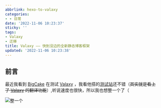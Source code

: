 ```yaml
---
abbrlink: hexo-to-valaxy
categories:
- - 日常
date: '2022-11-06 10:23:37'
sticky: ''
tags:
- Valaxy
- 迁移
title: Valaxy —— 快到没边的全新静态博客框架
updated: '2022-11-06 10:23:38'
---
```

## 前言

最近我看到 [BigCake](https://bigcake.cakemc.top) 在测试 [Valaxy](https://valaxy.site) ，我看他搭的[测试站](https://valaxy.bigcake.cakemc.top)还不错（~~其实就是看上了 [Valaxy](https://valaxy.site) 的翻译功能~~）,听说速度也很快，所以我也想整一个了（

![整一个](https://pic.niufuyu.top/img/rnwtq.jpg "整一个")

<!-- more --


## 开始

> ⚡️ Vue 3, Vite 2, pnpm, ESBuild - born with fastness

### 本地初始化

[项目地址](https://github.com/YunYouJun/valaxy)

新建一个文件夹，然后在这个文件夹内打开终端，输入如下内容进行初始化：

```
npm init valaxy
# `pnpm create valaxy` is recommened by author
```

根据命令行提示即可完成项目初始化。默认使用 Yun 主题，也可以选择文档主题（theme-press）。

进入到生成的项目文件夹内，输入指令安装依赖并启动本地预览

```
npm install 
# yarn
npm run dev
# yarn dev
```

本地预览启动以后，可以访问 `http://localhost:4859` 查看效果。然后就可以修改 `valaxy.config.ts` 来自定义你的博客了。

### 自动构建

可以使用 GitHub Pages/Netlify/Vercel/Cloudflare Pages。

`.github/workflows/gh-pages.yml` 将会自动部署 GitHub Pages，其他请参考文档。

### 手动部署

输入如下指令生成静态文件，然后就可以把 `dist` 文件夹下的内容部署到自己的服务器上了：

```
npm run build
# npm run build:spa for SPA
```

## 注意事项

Valaxy 目前还处于早期开发阶段，Yun 主题的功能仅复刻了 Hexo 版本的主要功能，你可以通过反馈 Bug/捐助云游君来支持 Valaxy 的开发。

> ~现在使用就是高贵的内测用户~

## 哼！不会迁移~

因为我现在用的是 [Hexo](https://hexo.io) 构建我博客，但 Valaxy 给的文档也并没有教如何迁移，目前只能无脑摸索（
